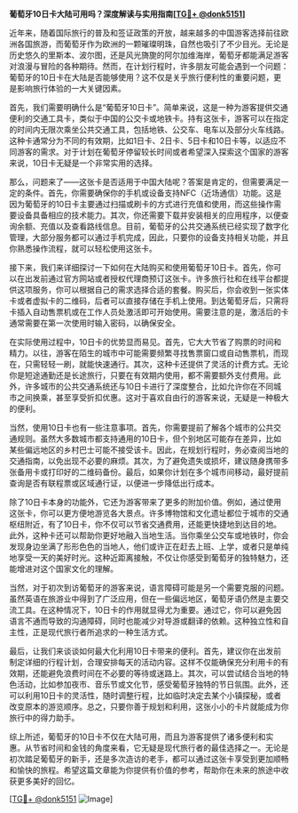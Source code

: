 **葡萄牙10日卡大陆可用吗？深度解读与实用指南[[TG💪+ @donk5151](https://t.me/s/donk5151)]**

近年来，随着国际旅行的普及和签证政策的开放，越来越多的中国游客选择前往欧洲各国旅游，而葡萄牙作为欧洲的一颗璀璨明珠，自然也吸引了不少目光。无论是历史悠久的里斯本、波尔图，还是风光旖旎的阿尔加维海岸，葡萄牙都能满足游客对浪漫与冒险的各种期待。然而，在计划行程时，许多朋友可能会遇到一个问题：葡萄牙的10日卡在大陆是否能够使用？这不仅是关乎旅行便利性的重要问题，更是影响旅行体验的一大关键因素。

首先，我们需要明确什么是“葡萄牙10日卡”。简单来说，这是一种为游客提供交通便利的交通工具卡，类似于中国的公交卡或地铁卡。持有这张卡，游客可以在指定的时间内无限次乘坐公共交通工具，包括地铁、公交车、电车以及部分火车线路。这种卡通常分为不同的有效期，比如1日卡、2日卡、5日卡和10日卡等，以适应不同游客的需求。对于计划在葡萄牙停留较长时间或者希望深入探索这个国家的游客来说，10日卡无疑是一个非常实用的选择。

那么，问题来了——这张卡是否适用于中国大陆呢？答案是肯定的，但需要满足一定的条件。首先，你需要确保你的手机或设备支持NFC（近场通信）功能。这是因为葡萄牙的10日卡主要通过扫描或刷卡的方式进行充值和使用，而这些操作需要设备具备相应的技术能力。其次，你还需要下载并安装相关的应用程序，以便查询余额、充值以及查看路线信息。目前，葡萄牙的公共交通系统已经实现了数字化管理，大部分服务都可以通过手机完成，因此，只要你的设备支持相关功能，并且你熟悉操作流程，就可以轻松使用这张卡。

接下来，我们来详细探讨一下如何在大陆购买和使用葡萄牙10日卡。首先，你可以在出发前通过官方网站或者授权代理商预订这张卡。许多旅行社和在线平台都提供这项服务，你可以根据自己的需求选择合适的套餐。购买后，你会收到一张实体卡或者虚拟卡的二维码，后者可以直接存储在手机上使用。到达葡萄牙后，只需将卡插入自动售票机或在工作人员处激活即可开始使用。需要注意的是，激活后的卡通常需要在第一次使用时输入密码，以确保安全。

在实际使用过程中，10日卡的优势显而易见。首先，它大大节省了购票的时间和精力。以往，游客在陌生的城市中可能需要频繁寻找售票窗口或自动售票机，而现在，只需轻轻一刷，就能快速通行。其次，这种卡还提供了灵活的计费方式。无论你是短途通勤还是长途旅行，只要在有效期内使用，都不需要额外支付费用。此外，许多城市的公共交通系统还与10日卡进行了深度整合，比如允许你在不同城市之间换乘，甚至享受折扣优惠。这对于喜欢自由行的游客来说，无疑是一种极大的便利。

当然，使用10日卡也有一些注意事项。首先，你需要提前了解各个城市的公共交通规则。虽然大多数城市都支持通用的10日卡，但个别地区可能存在差异，比如某些偏远地区的乡村巴士可能不接受该卡。因此，在规划行程时，务必查阅当地的交通指南，以免出现不必要的麻烦。其次，为了避免遗失或损坏，建议随身携带多张备用卡或打印好的二维码备份。最后，如果你计划在多个城市间移动，最好提前查询是否有联程票或区域通行证，以便进一步降低出行成本。

除了10日卡本身的功能外，它还为游客带来了更多的附加价值。例如，通过使用这张卡，你可以更方便地游览各大景点。许多博物馆和文化遗址都位于城市的交通枢纽附近，有了10日卡，你不仅可以节省交通费用，还能更快捷地到达目的地。此外，这种卡还可以帮助你更好地融入当地生活。当你乘坐公交车或地铁时，你会发现身边坐满了形形色色的当地人，他们或许正在赶去上班、上学，或者只是单纯地享受一天的美好时光。这种近距离接触，不仅让你感受到葡萄牙的独特魅力，还能增进对这个国家文化的理解。

当然，对于初次到访葡萄牙的游客来说，语言障碍可能是另一个需要克服的问题。虽然英语在旅游业中得到了广泛应用，但在一些偏远地区，葡萄牙语仍然是主要交流工具。在这种情况下，10日卡的作用就显得尤为重要。通过它，你可以避免因语言不通而导致的沟通障碍，同时也能减少对导游或翻译的依赖。这种独立性和自主性，正是现代旅行者所追求的一种生活方式。

最后，让我们来谈谈如何最大化利用10日卡带来的便利。首先，建议你在出发前制定详细的行程计划，合理安排每天的活动内容。这样不仅能确保充分利用卡的有效期，还能避免浪费时间在不必要的等待或迷路上。其次，可以尝试结合当地的特色活动，比如参加夜市、音乐节或文化节，感受葡萄牙独特的节日氛围。此外，还可以利用10日卡的灵活性，随时调整行程，比如临时决定去某个小镇探秘，或者改变原本的游览顺序。总之，只要你善于规划和利用，这张小小的卡片就能成为你旅行中的得力助手。

综上所述，葡萄牙的10日卡不仅在大陆可用，而且为游客提供了诸多便利和实惠。从节省时间和金钱的角度来看，它无疑是现代旅行者的最佳选择之一。无论是初次踏足葡萄牙的新手，还是多次造访的老手，都可以通过这张卡享受到更加顺畅和愉快的旅程。希望这篇文章能为你提供有价值的参考，帮助你在未来的旅途中收获更多美好的回忆。

[[TG💪+ @donk5151](https://t.me/s/donk5151) ![Image](https://i.postimg.cc/rwNCRYN7/Snipaste-2025-04-30-17-27-05.png)]
